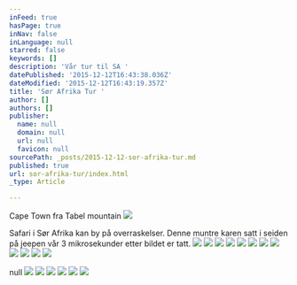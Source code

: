 ```yaml
---
inFeed: true
hasPage: true
inNav: false
inLanguage: null
starred: false
keywords: []
description: 'Vår tur til SA '
datePublished: '2015-12-12T16:43:38.036Z'
dateModified: '2015-12-12T16:43:19.357Z'
title: 'Sør Afrika Tur '
author: []
authors: []
publisher:
  name: null
  domain: null
  url: null
  favicon: null
sourcePath: _posts/2015-12-12-sor-afrika-tur.md
published: true
url: sor-afrika-tur/index.html
_type: Article

---
```

Cape Town fra Tabel mountain
![](https://the-grid-user-content.s3-us-west-2.amazonaws.com/575258fb-badc-4b9f-ad54-b0d8534f0d95.jpg)

Safari i Sør Afrika kan by på overraskelser. Denne muntre karen satt i seiden på jeepen vår 3 mikrosekunder etter bildet er tatt.
![](https://the-grid-user-content.s3-us-west-2.amazonaws.com/988cf695-3c39-4852-835a-b2963e44cde2.jpg)
![](https://the-grid-user-content.s3-us-west-2.amazonaws.com/104a8135-0fbf-41b8-bdfa-75105f66055a.jpg)
![](https://the-grid-user-content.s3-us-west-2.amazonaws.com/6f947479-50ae-4d6b-b92f-dc35f3a74bd7.jpg)
![](https://the-grid-user-content.s3-us-west-2.amazonaws.com/448bd89e-35c7-4751-a9b6-aafdda445834.jpg)
![](https://the-grid-user-content.s3-us-west-2.amazonaws.com/3f977a80-2057-432a-a857-b8385ba1f490.jpg)
![](https://the-grid-user-content.s3-us-west-2.amazonaws.com/2f56112e-1133-4cea-ab49-bfcc3e8677d5.jpg)
![](https://the-grid-user-content.s3-us-west-2.amazonaws.com/bc3e9e6a-eec5-4149-83c5-23fd9a551130.jpg)
![](https://the-grid-user-content.s3-us-west-2.amazonaws.com/38401136-d764-45f8-bec4-9e473a37bfc6.jpg)
![](https://the-grid-user-content.s3-us-west-2.amazonaws.com/74268057-044a-4221-ae55-8f42007db912.jpg)
![](https://the-grid-user-content.s3-us-west-2.amazonaws.com/7a181b84-9d0a-42c9-813d-9534766e1a87.jpg)
![](https://the-grid-user-content.s3-us-west-2.amazonaws.com/b69be45e-1f08-4cd0-aa60-6a708eeb5ea4.jpg)
![](https://the-grid-user-content.s3-us-west-2.amazonaws.com/f7e760b0-7d89-43af-ad9f-fc3b08990ea7.jpg)

null
![](https://the-grid-user-content.s3-us-west-2.amazonaws.com/1dcf5ba2-b4c0-4100-bad1-8b055c23b16f.jpg)
![](https://the-grid-user-content.s3-us-west-2.amazonaws.com/1c29d01d-5cf7-4592-a5c6-ce55a516fbdb.jpg)
![](https://the-grid-user-content.s3-us-west-2.amazonaws.com/886fb7bc-7268-4a6c-bf4c-e1d64250bbfe.jpg)
![](https://the-grid-user-content.s3-us-west-2.amazonaws.com/68c8d451-8d1c-4ec9-abfa-4c87a65e74dc.jpg)
![](https://the-grid-user-content.s3-us-west-2.amazonaws.com/6f3c48cd-5640-4e3a-beac-71d01d1052ce.jpg)
![](https://the-grid-user-content.s3-us-west-2.amazonaws.com/9ba4acb1-765f-4d2a-908d-14a4e78920d4.jpg)